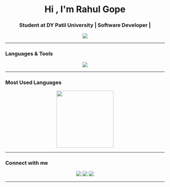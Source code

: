 <h1 align="center">Hi , I'm Rahul Gope</h1>
<h3 align="center">Student at DY Patil University | Software Developer |</h3>

<p align="center">
  <img src="https://komarev.com/ghpvc/?username=rahulgope45&color=blueviolet&style=flat">
</p>

---

### Languages & Tools
<p align="center">
  <img src="https://skillicons.dev/icons?i=html,css,js,react,nodejs,python,mongodb,git,figma,flutter,firebase,postman,sklearn&perline=8" />
</p>

---

### Most Used Languages
<p align="center">
   <img height="180em" src="https://github-readme-stats-eight-theta.vercel.app/api/top-langs/?username=rahulgope45&layout=compact&langs_count=8&theme=algolia"/>
</p>

---

### Connect with me
<p align="center">
  <a href="https://rahul-gope.vercel.app" target="_blank"><img src="https://img.shields.io/badge/Portfolio-%23000000.svg?&style=for-the-badge&logo=vercel&logoColor=white" /></a>
  <a href="https://twitter.com/rahul26664125" target="_blank"><img src="https://img.shields.io/badge/Twitter-%231DA1F2.svg?&style=for-the-badge&logo=twitter&logoColor=white" /></a>
  <a href="https://linkedin.com/in/rahul-gope-dev0" target="_blank"><img src="https://img.shields.io/badge/LinkedIn-%230077B5.svg?&style=for-the-badge&logo=linkedin&logoColor=white" /></a>
  
</p>

---
